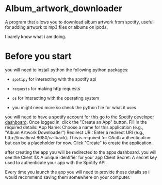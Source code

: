 # Album_artwork_downloader
A program that allows you to download album artwork from spotify, usefull for adding artwork to mp3 files or albums on ipods.

I barely know what i am doing. 


# Before you start
you will need to install python the following python packages:
- `spotipy` for interacting with the spotify api
- `requests` for making http requests
- `os` for interacting with the operating system

- you might need more so check the python file for what it uses

you will need to have a spotify account for this
go to the [Spotify developer dashboard](https://developer.spotify.com/dashboard).
Once logged in, click the "Create an App" button.
Fill in the required details:
App Name: Choose a name for this application (e.g., "Album Artwork Downloader")
Redirect URI: Enter a redirect URI (e.g., http://localhost:8080/callback). This is required for OAuth authentication but can be a placeholder for now.
Click "Create" to create the application.

after creating the app you will be redirected to the apps dashboard.
you will see the 
Client ID: A unique identifier for your app
Client Secret: A secret key used to authenticate your app with the Spotify API.

Every time you launch the app you will need to provide these details so i would recommend saving them somewhere on your computer.
